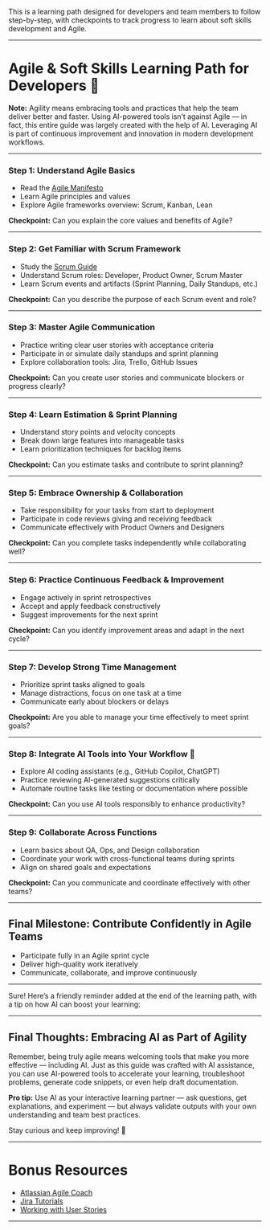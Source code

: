 This is a learning path designed for developers and team members to follow step-by-step, with checkpoints to track progress to learn about soft skills development and Agile. 

---

# Agile & Soft Skills Learning Path for Developers 🚀

**Note:** Agility means embracing tools and practices that help the team deliver better and faster. Using AI-powered tools isn’t against Agile — in fact, this entire guide was largely created with the help of AI. Leveraging AI is part of continuous improvement and innovation in modern development workflows.

---

### **Step 1: Understand Agile Basics**

* Read the [Agile Manifesto](https://agilemanifesto.org/)
* Learn Agile principles and values
* Explore Agile frameworks overview: Scrum, Kanban, Lean

**Checkpoint:** Can you explain the core values and benefits of Agile?

---

### **Step 2: Get Familiar with Scrum Framework**

* Study the [Scrum Guide](https://scrumguides.org/)
* Understand Scrum roles: Developer, Product Owner, Scrum Master
* Learn Scrum events and artifacts (Sprint Planning, Daily Standups, etc.)

**Checkpoint:** Can you describe the purpose of each Scrum event and role?

---

### **Step 3: Master Agile Communication**

* Practice writing clear user stories with acceptance criteria
* Participate in or simulate daily standups and sprint planning
* Explore collaboration tools: Jira, Trello, GitHub Issues

**Checkpoint:** Can you create user stories and communicate blockers or progress clearly?

---

### **Step 4: Learn Estimation & Sprint Planning**

* Understand story points and velocity concepts
* Break down large features into manageable tasks
* Learn prioritization techniques for backlog items

**Checkpoint:** Can you estimate tasks and contribute to sprint planning?

---

### **Step 5: Embrace Ownership & Collaboration**

* Take responsibility for your tasks from start to deployment
* Participate in code reviews giving and receiving feedback
* Communicate effectively with Product Owners and Designers

**Checkpoint:** Can you complete tasks independently while collaborating well?

---

### **Step 6: Practice Continuous Feedback & Improvement**

* Engage actively in sprint retrospectives
* Accept and apply feedback constructively
* Suggest improvements for the next sprint

**Checkpoint:** Can you identify improvement areas and adapt in the next cycle?

---

### **Step 7: Develop Strong Time Management**

* Prioritize sprint tasks aligned to goals
* Manage distractions, focus on one task at a time
* Communicate early about blockers or delays

**Checkpoint:** Are you able to manage your time effectively to meet sprint goals?

---

### **Step 8: Integrate AI Tools into Your Workflow 🤖**

* Explore AI coding assistants (e.g., GitHub Copilot, ChatGPT)
* Practice reviewing AI-generated suggestions critically
* Automate routine tasks like testing or documentation where possible

**Checkpoint:** Can you use AI tools responsibly to enhance productivity?

---

### **Step 9: Collaborate Across Functions**

* Learn basics about QA, Ops, and Design collaboration
* Coordinate your work with cross-functional teams during sprints
* Align on shared goals and expectations

**Checkpoint:** Can you communicate and coordinate effectively with other teams?

---

## Final Milestone: Contribute Confidently in Agile Teams

* Participate fully in an Agile sprint cycle
* Deliver high-quality work iteratively
* Communicate, collaborate, and improve continuously

---

Sure! Here’s a friendly reminder added at the end of the learning path, with a tip on how AI can boost your learning:

---

## Final Thoughts: Embracing AI as Part of Agility

Remember, being truly agile means welcoming tools that make you more effective — including AI. Just as this guide was crafted with AI assistance, you can use AI-powered tools to accelerate your learning, troubleshoot problems, generate code snippets, or even help draft documentation.

**Pro tip:** Use AI as your interactive learning partner — ask questions, get explanations, and experiment — but always validate outputs with your own understanding and team best practices.

Stay curious and keep improving! 🚀

---

# Bonus Resources

* [Atlassian Agile Coach](https://www.atlassian.com/agile)
* [Jira Tutorials](https://www.atlassian.com/software/jira/guides)
* [Working with User Stories](https://www.w3schools.com/whatis/whatis_user_story.asp)

---
